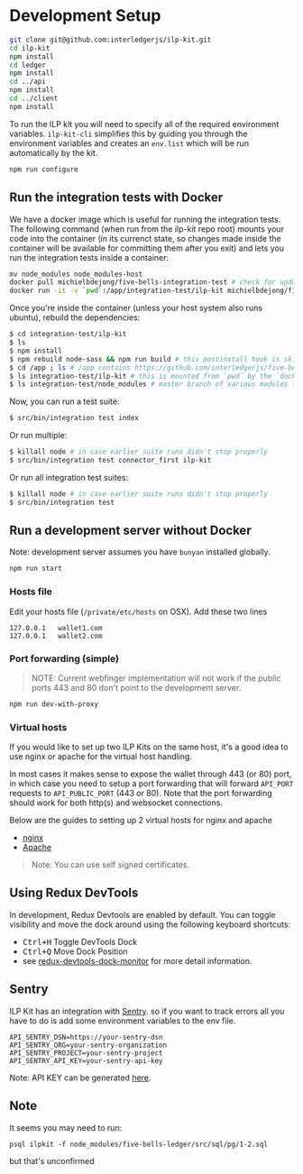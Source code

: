 # Development Setup

```bash
git clone git@github.com:interledgerjs/ilp-kit.git
cd ilp-kit
npm install
cd ledger
npm install
cd ../api
npm install
cd ../client
npm install
```

To run the ILP kit you will need to specify all of the required environment variables. `ilp-kit-cli` simplifies this by guiding you through the environment variables and creates an `env.list` which will be run automatically by the kit.

```bash
npm run configure
```

## Run the integration tests with Docker
We have a docker image which is useful for running the integration tests. The following command (when run from the
ilp-kit repo root) mounts your code into the container (in its currenct state, so changes made inside the container will be available for committing them after you exit) and lets you run the integration tests inside a container:

```sh
mv node_modules node_modules-host
docker pull michielbdejong/five-bells-integration-test # check for updates
docker run -it -v `pwd`:/app/integration-test/ilp-kit michielbdejong/five-bells-integration-test /bin/bash
```

Once you're inside the container (unless your host system also runs ubuntu), rebuild the dependencies:
```sh
$ cd integration-test/ilp-kit
$ ls
$ npm install
$ npm rebuild node-sass && npm run build # this postinstall hook is skipped when npm install is run as root
$ cd /app ; ls # /app contains https://github.com/interledgerjs/five-bells-integration-test
$ ls integration-test/ilp-kit # this is mounted from `pwd` by the `docker run` command above
$ ls integration-test/node_modules # master branch of various modules from when this Dockerfile was last built
```

Now, you can run a test suite:
```sh
$ src/bin/integration test index
```

Or run multiple:
```sh
$ killall node # in case earlier suite runs didn't stop properly
$ src/bin/integration test connector_first ilp-kit
```

Or run all integration test suites:
```sh
$ killall node # in case earlier suite runs didn't stop properly
$ src/bin/integration test
```

## Run a development server without Docker

Note: development server assumes you have `bunyan` installed globally.

```bash
npm run start
```

### Hosts file

Edit your hosts file (`/private/etc/hosts` on OSX). Add these two lines

```
127.0.0.1   wallet1.com
127.0.0.1   wallet2.com
```

### Port forwarding (simple)

> NOTE: Current webfinger implementation will not work if the public ports 443 and 80 don't point to the development server.

``` sh
npm run dev-with-proxy
```

### Virtual hosts

If you would like to set up two ILP Kits on the same host, it's a good idea to use nginx or apache for the virtual host handling.

In most cases it makes sense to expose the wallet through 443 (or 80) port, in which case you need to setup a port forwarding that will forward `API_PORT` requests to `API_PUBLIC_PORT` (443 or 80). Note that the port forwarding should work for both http(s) and websocket connections.

Below are the guides to setting up 2 virtual hosts for nginx and apache
- [nginx](https://github.com/interledgerjs/ilp-kit/blob/master/docs/nginx.md)
- [Apache](https://github.com/interledgerjs/ilp-kit/blob/master/docs/apache.md)

> Note: You can use self signed certificates.

## Using Redux DevTools

In development, Redux Devtools are enabled by default. You can toggle visibility and move the dock around using the following keyboard shortcuts:

- <kbd>Ctrl+H</kbd> Toggle DevTools Dock
- <kbd>Ctrl+Q</kbd> Move Dock Position
- see [redux-devtools-dock-monitor](https://github.com/gaearon/redux-devtools-dock-monitor) for more detail information.

## Sentry

ILP Kit has an integration with [Sentry](https://sentry.io). so if you want to track errors all you have to do is add some environment variables to the env file.

```
API_SENTRY_DSN=https://your-sentry-dsn
API_SENTRY_ORG=your-sentry-organization
API_SENTRY_PROJECT=your-sentry-project
API_SENTRY_API_KEY=your-sentry-api-key
```

Note: API KEY can be generated [here](https://sentry.io/api/).

## Note

It seems you may need to run:
```
psql ilpkit -f node_modules/five-bells-ledger/src/sql/pg/1-2.sql
```
but that's unconfirmed
